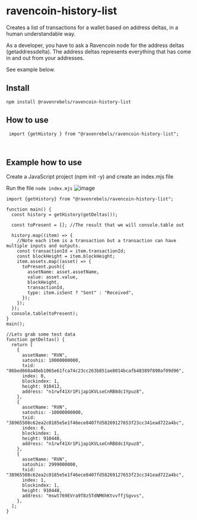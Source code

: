 # ravencoin-history-list
Creates a list of transactions for a wallet based on address deltas, in a human understandable way.

As a developer, you have to ask a Ravencoin node for the address deltas (getaddressdelta).
The address deltas represents everything that has come in and out from your addresses.

See example below.


## Install
`npm install @ravenrebels/ravencoin-history-list`

## How to use

```
 import {getHistory } from "@ravenrebels/ravencoin-history-list"; 

 
``` 


## Example how to use
Create a JavaScript project (npm init -y) and create an index.mjs file

Run the file `node index.mjs`
![image](https://user-images.githubusercontent.com/9694984/215101963-0fb8b973-3072-473d-817e-3104ecf28fd1.png)

```
import {getHistory} from "@ravenrebels/ravencoin-history-list";

function main() {
  const history = getHistory(getDeltas());

  const toPresent = []; //The result that we will console.table out

  history.map((item) => {
    //Note each item is a transaction but a transaction can have multiple inputs and outputs.
    const transactionId = item.transactionId;
    const blockHeight = item.blockHeight;
    item.assets.map((asset) => {
      toPresent.push({
        assetName: asset.assetName,
        value: asset.value,
        blockHeight,
        transactionId,
        type: item.isSent ? "Sent" : "Received",
      });
    });
  });
  console.table(toPresent);
}
main();

//Lets grab some test data
function getDeltas() {
  return [
    {
      assetName: "RVN",
      satoshis: 10000000000,
      txid: "86bed668a48eb1065e61fca74c23cc263b851ae8014bcafb48389f890af09d96",
      index: 0,
      blockindex: 1,
      height: 910412,
      address: "n1rwf41Xr1Pijap1KVLseCnRB8dc1Ypuz8",
    },
    {
      assetName: "RVN",
      satoshis: -10000000000,
      txid: "38965508c62ea2c0185e5e1f46ece8407fd58269127653f23cc341ead722a4bc",
      index: 0,
      blockindex: 1,
      height: 910448,
      address: "n1rwf41Xr1Pijap1KVLseCnRB8dc1Ypuz8",
    },
    {
      assetName: "RVN",
      satoshis: 2999000000,
      txid: "38965508c62ea2c0185e5e1f46ece8407fd58269127653f23cc341ead722a4bc",
      index: 1,
      blockindex: 1,
      height: 910448,
      address: "mswt769EVra9T8z5TdNM6hKtvvffjSgvvs",
    },
  ];
}

```
